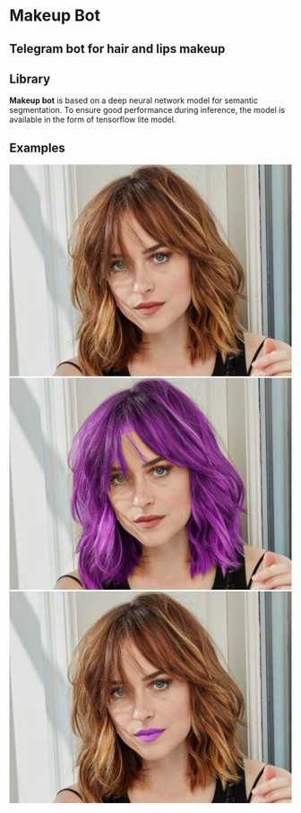 # Makeup Bot
## Telegram bot for **hair** and **lips** makeup
## Library
**Makeup bot** is based on a deep neural network model for semantic segmentation. 
To ensure good performance during inference, the model is available in the form of tensorflow lite model.

## Examples
![girl](readme-images/girl.jpeg)
![girl](readme-images/girl_hair.jpeg)
![girl](readme-images/girl_lips.jpeg)
